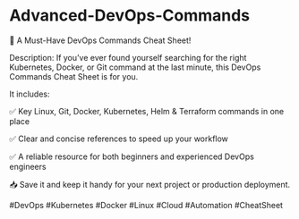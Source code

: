 # Advanced-DevOps-Commands

📌 A Must-Have DevOps Commands Cheat Sheet!

Description:
If you’ve ever found yourself searching for the right Kubernetes, Docker, or Git command at the last minute, this DevOps Commands Cheat Sheet is for you.

It includes:

✅ Key Linux, Git, Docker, Kubernetes, Helm & Terraform commands in one place

✅ Clear and concise references to speed up your workflow

✅ A reliable resource for both beginners and experienced DevOps engineers

📥 Save it and keep it handy for your next project or production deployment.

#DevOps #Kubernetes #Docker #Linux #Cloud #Automation #CheatSheet
